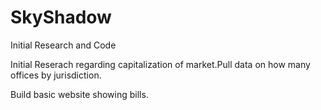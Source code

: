 # SkyShadow
Initial Research and Code

Initial Reserach regarding capitalization of market.Pull data on how many offices by jurisdiction.

Build basic website showing bills.
